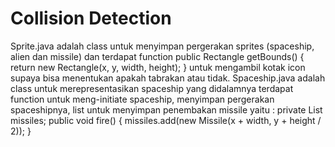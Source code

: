 # Collision Detection
Sprite.java adalah class untuk menyimpan pergerakan sprites (spaceship, alien dan missile) dan terdapat function 
public Rectangle getBounds() {
    return new Rectangle(x, y, width, height);
}
untuk mengambil kotak icon supaya bisa menentukan apakah tabrakan atau tidak.
Spaceship.java adalah class untuk merepresentasikan spaceship yang didalamnya terdapat function untuk meng-initiate spaceship, menyimpan pergerakan spaceshipnya, list untuk menyimpan penembakan missile yaitu :
private List<Missile> missiles;
public void fire() {
    missiles.add(new Missile(x + width, y + height / 2));
}
